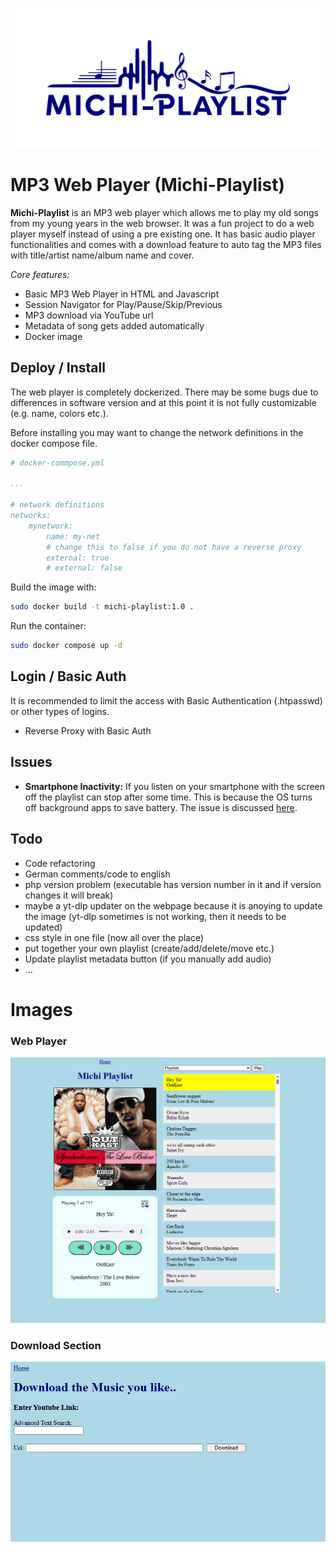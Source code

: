 ![Michi-Playlist Logo](./Michi_Playlist_Logo.svg)

# MP3 Web Player (Michi-Playlist)

**Michi-Playlist** is an MP3 web player which allows me to play my old songs
from my young years in the web browser. It was a fun project to do a web player
myself instead of using a pre existing one. It has basic audio player
functionalities and comes with a download feature to auto tag the MP3 files
with title/artist name/album name and cover.

_Core features:_

- Basic MP3 Web Player in HTML and Javascript
- Session Navigator for Play/Pause/Skip/Previous
- MP3 download via YouTube url
- Metadata of song gets added automatically
- Docker image


## Deploy / Install

The web player is completely dockerized. There may be some bugs due to
differences in software version and at this point it is not fully customizable
(e.g. name, colors etc.).

Before installing you may want to change the network definitions in the docker compose file.

```yaml
# docker-commpose.yml

...

# network definitions
networks:
    mynetwork:
        name: my-net
        # change this to false if you do not have a reverse proxy
        external: true
        # external: false

```


Build the image with:
```bash
sudo docker build -t michi-playlist:1.0 .
```

Run the container:
```bash
sudo docker compose up -d
```


## Login / Basic Auth

It is recommended to limit the access with Basic Authentication (.htpasswd) or
other types of logins. 

- Reverse Proxy with Basic Auth

## Issues

- **Smartphone Inactivity:** If you listen on your smartphone with the screen
  off the playlist can stop after some time. This is because the OS turns off
  background apps to save battery. The issue is discussed
  [here](https://stackoverflow.com/questions/34764102/html5-audio-javascript-stops-working-on-androidgoogle-chrome-when-screen-is-tu).


## Todo

- Code refactoring 
- German comments/code to english
- php version problem (executable has version number in it and if version
  changes it will break)
- maybe a yt-dlp updater on the webpage because it is anoying to update the
  image (yt-dlp sometimes is not working, then it needs to be updated)
- css style in one file (now all over the place)
- put together your own playlist (create/add/delete/move etc.)
- Update playlist metadata button (if you manually add audio)
- ...



# Images

### Web Player

![Michi-Playlist Player](./Michi_Playlist_Player.png)

### Download Section

![Michi-Playlist Download](./Michi_Playlist_Download.png)


